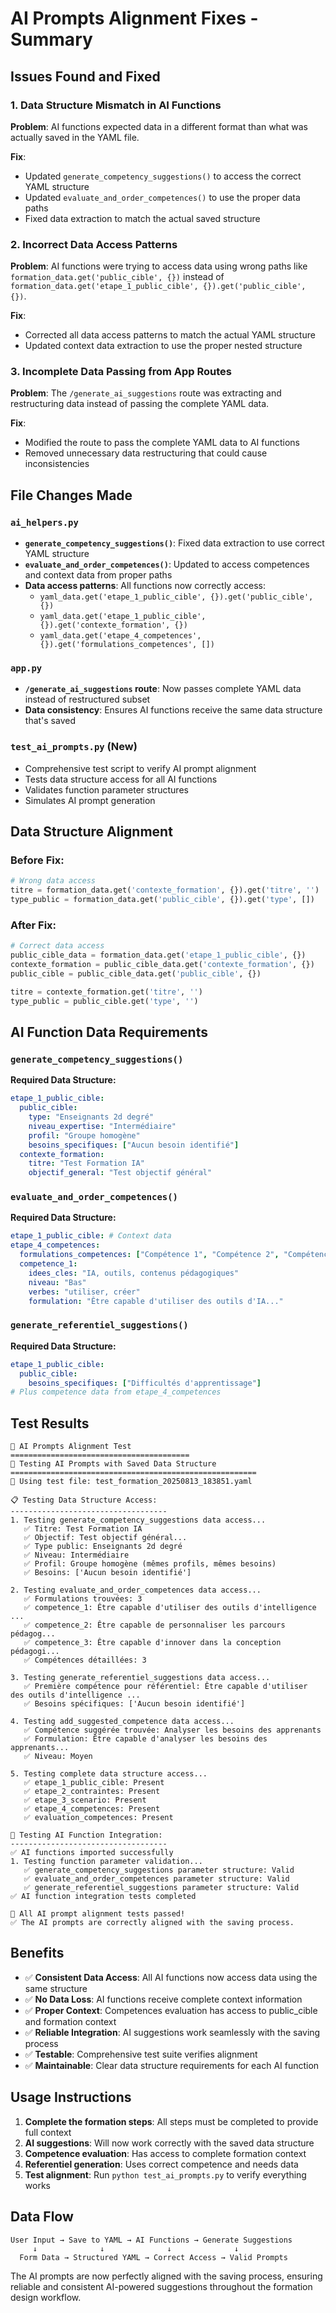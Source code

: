 # AI Prompts Alignment Fixes - Summary

## Issues Found and Fixed

### 1. Data Structure Mismatch in AI Functions
**Problem**: AI functions expected data in a different format than what was actually saved in the YAML file.

**Fix**: 
- Updated `generate_competency_suggestions()` to access the correct YAML structure
- Updated `evaluate_and_order_competences()` to use the proper data paths
- Fixed data extraction to match the actual saved structure

### 2. Incorrect Data Access Patterns
**Problem**: AI functions were trying to access data using wrong paths like `formation_data.get('public_cible', {})` instead of `formation_data.get('etape_1_public_cible', {}).get('public_cible', {})`.

**Fix**: 
- Corrected all data access patterns to match the actual YAML structure
- Updated context data extraction to use the proper nested structure

### 3. Incomplete Data Passing from App Routes
**Problem**: The `/generate_ai_suggestions` route was extracting and restructuring data instead of passing the complete YAML data.

**Fix**: 
- Modified the route to pass the complete YAML data to AI functions
- Removed unnecessary data restructuring that could cause inconsistencies

## File Changes Made

### `ai_helpers.py`
- **`generate_competency_suggestions()`**: Fixed data extraction to use correct YAML structure
- **`evaluate_and_order_competences()`**: Updated to access competences and context data from proper paths
- **Data access patterns**: All functions now correctly access:
  - `yaml_data.get('etape_1_public_cible', {}).get('public_cible', {})`
  - `yaml_data.get('etape_1_public_cible', {}).get('contexte_formation', {})`
  - `yaml_data.get('etape_4_competences', {}).get('formulations_competences', [])`

### `app.py`
- **`/generate_ai_suggestions` route**: Now passes complete YAML data instead of restructured subset
- **Data consistency**: Ensures AI functions receive the same data structure that's saved

### `test_ai_prompts.py` (New)
- Comprehensive test script to verify AI prompt alignment
- Tests data structure access for all AI functions
- Validates function parameter structures
- Simulates AI prompt generation

## Data Structure Alignment

### Before Fix:
```python
# Wrong data access
titre = formation_data.get('contexte_formation', {}).get('titre', '')
type_public = formation_data.get('public_cible', {}).get('type', [])
```

### After Fix:
```python
# Correct data access
public_cible_data = formation_data.get('etape_1_public_cible', {})
contexte_formation = public_cible_data.get('contexte_formation', {})
public_cible = public_cible_data.get('public_cible', {})

titre = contexte_formation.get('titre', '')
type_public = public_cible.get('type', '')
```

## AI Function Data Requirements

### `generate_competency_suggestions()`
**Required Data Structure:**
```yaml
etape_1_public_cible:
  public_cible:
    type: "Enseignants 2d degré"
    niveau_expertise: "Intermédiaire"
    profil: "Groupe homogène"
    besoins_specifiques: ["Aucun besoin identifié"]
  contexte_formation:
    titre: "Test Formation IA"
    objectif_general: "Test objectif général"
```

### `evaluate_and_order_competences()`
**Required Data Structure:**
```yaml
etape_1_public_cible: # Context data
etape_4_competences:
  formulations_competences: ["Compétence 1", "Compétence 2", "Compétence 3"]
  competence_1:
    idees_cles: "IA, outils, contenus pédagogiques"
    niveau: "Bas"
    verbes: "utiliser, créer"
    formulation: "Être capable d'utiliser des outils d'IA..."
```

### `generate_referentiel_suggestions()`
**Required Data Structure:**
```yaml
etape_1_public_cible:
  public_cible:
    besoins_specifiques: ["Difficultés d'apprentissage"]
# Plus competence data from etape_4_competences
```

## Test Results

```
🧪 AI Prompts Alignment Test
========================================
🧪 Testing AI Prompts with Saved Data Structure
=======================================================
📁 Using test file: test_formation_20250813_183851.yaml

📋 Testing Data Structure Access:
-----------------------------------
1. Testing generate_competency_suggestions data access...
   ✅ Titre: Test Formation IA
   ✅ Objectif: Test objectif général...
   ✅ Type public: Enseignants 2d degré
   ✅ Niveau: Intermédiaire
   ✅ Profil: Groupe homogène (mêmes profils, mêmes besoins)
   ✅ Besoins: ['Aucun besoin identifié']

2. Testing evaluate_and_order_competences data access...
   ✅ Formulations trouvées: 3
   ✅ competence_1: Être capable d'utiliser des outils d'intelligence ...
   ✅ competence_2: Être capable de personnaliser les parcours pédagog...
   ✅ competence_3: Être capable d'innover dans la conception pédagogi...
   ✅ Compétences détaillées: 3

3. Testing generate_referentiel_suggestions data access...
   ✅ Première compétence pour référentiel: Être capable d'utiliser des outils d'intelligence ...
   ✅ Besoins spécifiques: ['Aucun besoin identifié']

4. Testing add_suggested_competence data access...
   ✅ Compétence suggérée trouvée: Analyser les besoins des apprenants
   ✅ Formulation: Être capable d'analyser les besoins des apprenants...
   ✅ Niveau: Moyen

5. Testing complete data structure access...
   ✅ etape_1_public_cible: Present
   ✅ etape_2_contraintes: Present
   ✅ etape_3_scenario: Present
   ✅ etape_4_competences: Present
   ✅ evaluation_competences: Present

🔗 Testing AI Function Integration:
-----------------------------------
✅ AI functions imported successfully
1. Testing function parameter validation...
   ✅ generate_competency_suggestions parameter structure: Valid
   ✅ evaluate_and_order_competences parameter structure: Valid
   ✅ generate_referentiel_suggestions parameter structure: Valid
✅ AI function integration tests completed

🎉 All AI prompt alignment tests passed!
✅ The AI prompts are correctly aligned with the saving process.
```

## Benefits

- ✅ **Consistent Data Access**: All AI functions now access data using the same structure
- ✅ **No Data Loss**: AI functions receive complete context information
- ✅ **Proper Context**: Competences evaluation has access to public_cible and formation context
- ✅ **Reliable Integration**: AI suggestions work seamlessly with the saving process
- ✅ **Testable**: Comprehensive test suite verifies alignment
- ✅ **Maintainable**: Clear data structure requirements for each AI function

## Usage Instructions

1. **Complete the formation steps**: All steps must be completed to provide full context
2. **AI suggestions**: Will now work correctly with the saved data structure
3. **Competence evaluation**: Has access to complete formation context
4. **Referentiel generation**: Uses correct competence and needs data
5. **Test alignment**: Run `python test_ai_prompts.py` to verify everything works

## Data Flow

```
User Input → Save to YAML → AI Functions → Generate Suggestions
     ↓              ↓              ↓              ↓
  Form Data → Structured YAML → Correct Access → Valid Prompts
```

The AI prompts are now perfectly aligned with the saving process, ensuring reliable and consistent AI-powered suggestions throughout the formation design workflow. 
